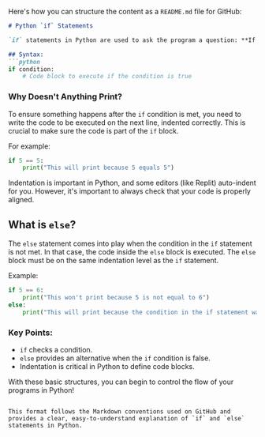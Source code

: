 Here's how you can structure the content as a `README.md` file for GitHub:

```md
# Python `if` Statements

`if` statements in Python are used to ask the program a question: **If a condition is true, then execute a specific block of code**. To compare two values, Python uses the double equals (`==`) operator. This checks if two things are exactly the same.

## Syntax: 
```python
if condition:
    # Code block to execute if the condition is true
```

### Why Doesn't Anything Print?

To ensure something happens after the `if` condition is met, you need to write the code to be executed on the next line, indented correctly. This is crucial to make sure the code is part of the `if` block.

For example:
```python
if 5 == 5:
    print("This will print because 5 equals 5")
```

Indentation is important in Python, and some editors (like Replit) auto-indent for you. However, it's important to always check that your code is properly aligned.

## What is `else`?

The `else` statement comes into play when the condition in the `if` statement is not met. In that case, the code inside the `else` block is executed. The `else` block must be on the same indentation level as the `if` statement.

Example:
```python
if 5 == 6:
    print("This won't print because 5 is not equal to 6")
else:
    print("This will print because the condition in the if statement was false")
```

### Key Points:
- `if` checks a condition.
- `else` provides an alternative when the `if` condition is false.
- Indentation is critical in Python to define code blocks.

With these basic structures, you can begin to control the flow of your programs in Python!

```

This format follows the Markdown conventions used on GitHub and provides a clear, easy-to-understand explanation of `if` and `else` statements in Python.